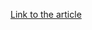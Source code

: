 [Link to the article](https://cloud.google.com/blog/topics/threat-intelligence/technical-analysis-vishing-threats/)
